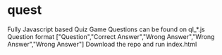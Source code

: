 # quest
Fully Javascript based Quiz Game
Questions can be found on ql_*.js
Question format ["Question","Correct Answer","Wrong Answer","Wrong Answer","Wrong Answer"]
Download the repo and run index.html
